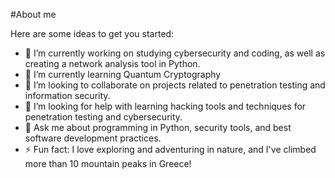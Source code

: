 #About me


Here are some ideas to get you started:

- 🔭 I’m currently working on studying cybersecurity and coding, as well as creating a network analysis tool in Python.
- 🌱 I’m currently learning Quantum Cryptography
- 👯 I’m looking to collaborate on projects related to penetration testing and information security.
- 🤔 I’m looking for help with learning hacking tools and techniques for penetration testing and cybersecurity.
- 💬 Ask me about programming in Python, security tools, and best software development practices.
- ⚡ Fun fact: I love exploring and adventuring in nature, and I've climbed more than 10 mountain peaks in Greece!

